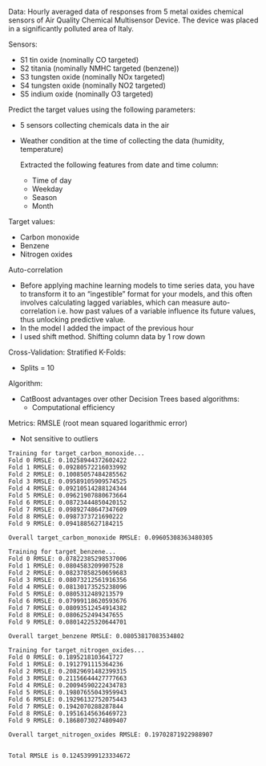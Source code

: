Data: Hourly averaged data of responses from 5 metal oxides chemical sensors of Air Quality Chemical Multisensor Device. The device was placed in a significantly polluted area of Italy.


Sensors:
- S1 tin oxide (nominally CO targeted)
- S2 titania (nominally NMHC targeted (benzene))
- S3 tungsten oxide (nominally NOx targeted)
- S4 tungsten oxide (nominally NO2 targeted) 
- S5 indium oxide (nominally O3 targeted)


Predict the target values using the following parameters:
- 5 sensors collecting chemicals data in the air
- Weather condition at the time of collecting the data (humidity, temperature)

  Extracted the following features from date and time column:
  - Time of day 
  - Weekday
  - Season
  - Month


Target values:
- Carbon monoxide 
- Benzene 
- Nitrogen oxides 


Auto-correlation
- Before applying machine learning models to time series data, you have to transform it to an “ingestible” format for your models, and this often involves calculating lagged variables, which can measure auto-correlation i.e. how past values of a variable influence its future values, thus unlocking predictive value.
- In the model I added the impact of the previous hour 
- I used shift method. Shifting column data by 1 row down


Cross-Validation: Stratified K-Folds:
- Splits = 10


Algorithm: 
- CatBoost 
  advantages over other Decision Trees based algorithms:
  - Computational efficiency 

Metrics: RMSLE (root mean squared logarithmic error)
- Not sensitive to outliers


```
Training for target_carbon_monoxide...
Fold 0 RMSLE: 0.10258944372602422
Fold 1 RMSLE: 0.09280572216033992
Fold 2 RMSLE: 0.10085057484285562
Fold 3 RMSLE: 0.09589105909574525
Fold 4 RMSLE: 0.09210514288124344
Fold 5 RMSLE: 0.09621907880673664
Fold 6 RMSLE: 0.08723444850420152
Fold 7 RMSLE: 0.09892748647347609
Fold 8 RMSLE: 0.0987373721690222
Fold 9 RMSLE: 0.0941885627184215

Overall target_carbon_monoxide RMSLE: 0.09605308363480305

Training for target_benzene...
Fold 0 RMSLE: 0.07822385298537006
Fold 1 RMSLE: 0.0804583209907528
Fold 2 RMSLE: 0.08237858250659683
Fold 3 RMSLE: 0.08073212561916356
Fold 4 RMSLE: 0.08130173525238096
Fold 5 RMSLE: 0.0805312489213579
Fold 6 RMSLE: 0.07999118620593676
Fold 7 RMSLE: 0.08093512454914382
Fold 8 RMSLE: 0.0806252494347655
Fold 9 RMSLE: 0.08014225320644701

Overall target_benzene RMSLE: 0.08053817083534802

Training for target_nitrogen_oxides...
Fold 0 RMSLE: 0.1895218103641727
Fold 1 RMSLE: 0.1912791115364236
Fold 2 RMSLE: 0.20829691482399315
Fold 3 RMSLE: 0.21156644427777663
Fold 4 RMSLE: 0.20094590222434783
Fold 5 RMSLE: 0.19807655043959943
Fold 6 RMSLE: 0.19296132752075443
Fold 7 RMSLE: 0.1942070288287844
Fold 8 RMSLE: 0.19516145636469723
Fold 9 RMSLE: 0.18680730274809407

Overall target_nitrogen_oxides RMSLE: 0.19702871922988907


Total RMSLE is 0.12453999123334672
```
